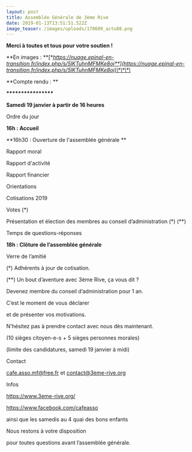 ```yaml
---
layout: post
title: Assemblée Générale de 3ème Rive
date: 2019-01-13T13:51:51.522Z
image_teaser: /images/uploads/170609_actu88.png
---
```

**Merci à toutes et tous pour votre soutien !**

**En images : **[**https://nuage.epinal-en-transition.fr/index.php/s/5lKTuhnMFMKe8oj**](https://nuage.epinal-en-transition.fr/index.php/s/5lKTuhnMFMKe8oj)\*\*\*\*

**Compte rendu : **

**\*\*\*\*\*\*\*\*\*\*\*\*\*\*\*\***

**Samedi 19 janvier à partir de 16 heures**

Ordre du jour

**16h : Accueil**

**16h30 : Ouverture de l'assemblée générale **

Rapport moral

Rapport d'activité

Rapport financier

Orientations

Cotisations 2019

Votes (*)

Présentation et élection des membres au conseil d’administration (\*) (\**) 

Temps de questions-réponses 

**18h : Clôture de l’assemblée générale**

Verre de l’amitié 

(*) Adhérents à jour de cotisation. 

(\*\*) Un bout d’aventure avec 3ème Rive, ça vous dit ?

Devenez membre du conseil d’administration pour 1 an.

C’est le moment de vous déclarer

et de présenter vos motivations.

N'hésitez pas à prendre contact avec nous dès maintenant.

(10 sièges citoyen-e-s + 5 sièges personnes morales)

(limite des candidatures, samedi 19 janvier à midi)

Contact

cafe.asso.mf@free.fr et contact@3eme-rive.org 

Infos

https://www.3eme-rive.org/ 

https://www.facebook.com/cafeasso

ainsi que les samedis au 4 quai des bons enfants

Nous restons à votre disposition

pour toutes questions avant l’assemblée générale.
